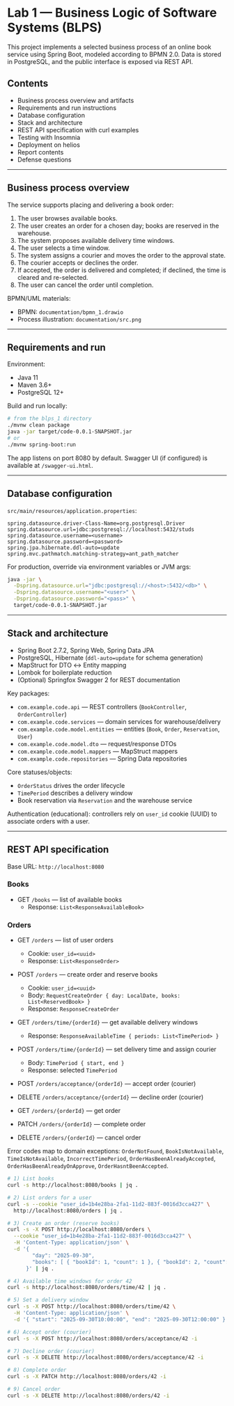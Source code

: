 # Lab 1 — Business Logic of Software Systems (BLPS)

This project implements a selected business process of an online book service using Spring Boot, modeled according to BPMN 2.0. Data is stored in PostgreSQL, and the public interface is exposed via REST API.

## Contents
- Business process overview and artifacts
- Requirements and run instructions
- Database configuration
- Stack and architecture
- REST API specification with curl examples
- Testing with Insomnia
- Deployment on helios
- Report contents
- Defense questions

---

## Business process overview

The service supports placing and delivering a book order:
1. The user browses available books.
2. The user creates an order for a chosen day; books are reserved in the warehouse.
3. The system proposes available delivery time windows.
4. The user selects a time window.
5. The system assigns a courier and moves the order to the approval state.
6. The courier accepts or declines the order.
7. If accepted, the order is delivered and completed; if declined, the time is cleared and re-selected.
8. The user can cancel the order until completion.

BPMN/UML materials:
- BPMN: `documentation/bpmn_1.drawio`
- Process illustration: `documentation/src.png`

---

## Requirements and run

Environment:
- Java 11
- Maven 3.6+
- PostgreSQL 12+

Build and run locally:
```bash
# from the blps_1 directory
./mvnw clean package
java -jar target/code-0.0.1-SNAPSHOT.jar
# or
./mvnw spring-boot:run
```

The app listens on port 8080 by default. Swagger UI (if configured) is available at `/swagger-ui.html`.

---

## Database configuration

`src/main/resources/application.properties`:

```text
spring.datasource.driver-Class-Name=org.postgresql.Driver
spring.datasource.url=jdbc:postgresql://localhost:5432/studs
spring.datasource.username=<username>
spring.datasource.password=<password>
spring.jpa.hibernate.ddl-auto=update
spring.mvc.pathmatch.matching-strategy=ant_path_matcher
```

For production, override via environment variables or JVM args:
```bash
java -jar \
  -Dspring.datasource.url="jdbc:postgresql://<host>:5432/<db>" \
  -Dspring.datasource.username="<user>" \
  -Dspring.datasource.password="<pass>" \
  target/code-0.0.1-SNAPSHOT.jar
```

---

## Stack and architecture

- Spring Boot 2.7.2, Spring Web, Spring Data JPA
- PostgreSQL, Hibernate (`ddl-auto=update` for schema generation)
- MapStruct for DTO ↔ Entity mapping
- Lombok for boilerplate reduction
- (Optional) Springfox Swagger 2 for REST documentation

Key packages:
- `com.example.code.api` — REST controllers (`BookController`, `OrderController`)
- `com.example.code.services` — domain services for warehouse/delivery
- `com.example.code.model.entities` — entities (`Book`, `Order`, `Reservation`, `User`)
- `com.example.code.model.dto` — request/response DTOs
- `com.example.code.model.mappers` — MapStruct mappers
- `com.example.code.repositories` — Spring Data repositories

Core statuses/objects:
- `OrderStatus` drives the order lifecycle
- `TimePeriod` describes a delivery window
- Book reservation via `Reservation` and the warehouse service

Authentication (educational): controllers rely on `user_id` cookie (UUID) to associate orders with a user.

---

## REST API specification

Base URL: `http://localhost:8080`

### Books
- GET `/books` — list of available books
  - Response: `List<ResponseAvailableBook>`

### Orders
- GET `/orders` — list of user orders
  - Cookie: `user_id=<uuid>`
  - Response: `List<ResponseOrder>`

- POST `/orders` — create order and reserve books
  - Cookie: `user_id=<uuid>`
  - Body: `RequestCreateOrder { day: LocalDate, books: List<ReservedBook> }`
  - Response: `ResponseCreateOrder`

- GET `/orders/time/{orderId}` — get available delivery windows
  - Response: `ResponseAvailableTime { periods: List<TimePeriod> }`

- POST `/orders/time/{orderId}` — set delivery time and assign courier
  - Body: `TimePeriod { start, end }`
  - Response: selected `TimePeriod`

- POST `/orders/acceptance/{orderId}` — accept order (courier)
- DELETE `/orders/acceptance/{orderId}` — decline order (courier)

- GET `/orders/{orderId}` — get order
- PATCH `/orders/{orderId}` — complete order
- DELETE `/orders/{orderId}` — cancel order

Error codes map to domain exceptions: `OrderNotFound`, `BookIsNotAvailable`, `TimeIsNotAvailable`, `IncorrectTimePeriod`, `OrderHasBeenAlreadyAccepted`, `OrderHasBeenAlreadyOnApprove`, `OrderHasntBeenAccepted`.

```bash
# 1) List books
curl -s http://localhost:8080/books | jq .

# 2) List orders for a user
curl -s --cookie "user_id=1b4e28ba-2fa1-11d2-883f-0016d3cca427" \
  http://localhost:8080/orders | jq .

# 3) Create an order (reserve books)
curl -s -X POST http://localhost:8080/orders \
  --cookie "user_id=1b4e28ba-2fa1-11d2-883f-0016d3cca427" \
  -H 'Content-Type: application/json' \
  -d '{
        "day": "2025-09-30",
        "books": [ { "bookId": 1, "count": 1 }, { "bookId": 2, "count": 2 } ]
      }' | jq .

# 4) Available time windows for order 42
curl -s http://localhost:8080/orders/time/42 | jq .

# 5) Set a delivery window
curl -s -X POST http://localhost:8080/orders/time/42 \
  -H 'Content-Type: application/json' \
  -d '{ "start": "2025-09-30T10:00:00", "end": "2025-09-30T12:00:00" }' | jq .

# 6) Accept order (courier)
curl -s -X POST http://localhost:8080/orders/acceptance/42 -i

# 7) Decline order (courier)
curl -s -X DELETE http://localhost:8080/orders/acceptance/42 -i

# 8) Complete order
curl -s -X PATCH http://localhost:8080/orders/42 -i

# 9) Cancel order
curl -s -X DELETE http://localhost:8080/orders/42 -i
```